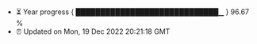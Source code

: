 - ⏳ Year progress { █████████████████████████████▁ } 96.67 %
- ⏰ Updated on Mon, 19 Dec 2022 20:21:18 GMT

